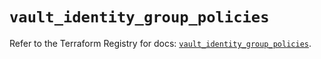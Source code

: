 # `vault_identity_group_policies`

Refer to the Terraform Registry for docs: [`vault_identity_group_policies`](https://registry.terraform.io/providers/hashicorp/vault/5.0.0/docs/resources/identity_group_policies).
